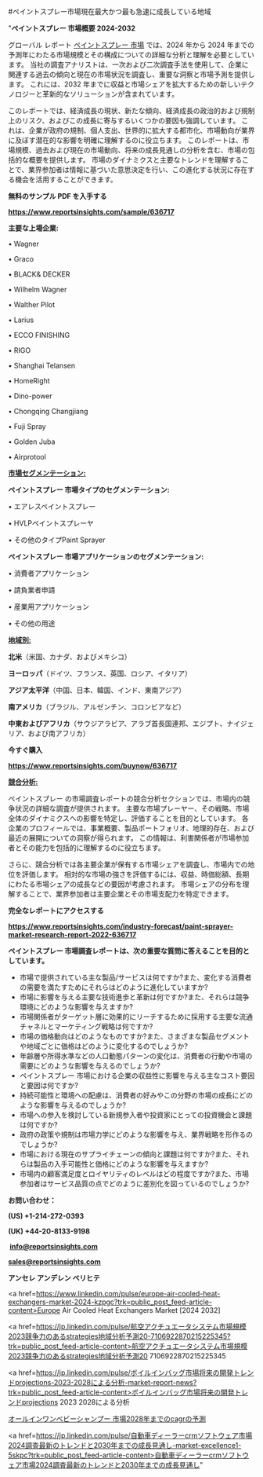 #ペイントスプレー市場現在最大かつ最も急速に成長している地域

"<strong>ペイントスプレー 市場概要 2024-2032</strong>

グローバル レポート <a href=https://www.reportsinsights.com/sample/636717>ペイントスプレー 市場</a> では、2024 年から 2024 年までの予測年にわたる市場規模とその構成についての詳細な分析と理解を必要としています。 当社の調査アナリストは、一次および二次調査手法を使用して、企業に関連する過去の傾向と現在の市場状況を調査し、重要な洞察と市場予測を提供します。 これには、2032 年までに収益と市場シェアを拡大​​するための新しいテクノロジーと革新的なソリューションが含まれています。

このレポートでは、経済成長の現状、新たな傾向、経済成長の政治的および規制上のリスク、およびこの成長に寄与するいくつかの要因も強調しています。 これは、企業が政府の規制、個人支出、世界的に拡大する都市化、市場動向が業界に及ぼす潜在的な影響を明確に理解するのに役立ちます。 このレポートは、市場規模、過去および現在の市場動向、将来の成長見通しの分析を含む、市場の包括的な概要を提供します。 市場のダイナミクスと主要なトレンドを理解することで、業界参加者は情報に基づいた意思決定を行い、この進化する状況に存在する機会を活用することができます。

<strong><b>無料のサンプル PDF を入手する</b></strong>

<a href=https://www.reportsinsights.com/sample/636717><strong><u>https://www.reportsinsights.com/sample/636717</u></strong></a>

<strong>主要な上場企業:</strong>

• Wagner

• Graco

• BLACK& DECKER

• Wilhelm Wagner

• Walther Pilot

• Larius

• ECCO FINISHING

• RIGO

• Shanghai Telansen

• HomeRight

• Dino-power

• Chongqing Changjiang

• Fuji Spray

• Golden Juba

• Airprotool

<strong><u>市場セグメンテーション</u></strong><strong><u>:</u></strong>

<strong>ペイントスプレー 市場タイプのセグメンテーション:</strong>

• エアレスペイントスプレー

• HVLPペイントスプレーヤ

• その他のタイプPaint Sprayer

<strong>ペイントスプレー 市場アプリケーションのセグメンテーション:</strong>

• 消費者アプリケーション

• 請負業者申請

• 産業用アプリケーション

• その他の用途

<strong><u>地域別</u></strong><strong><u>:</u></strong>

<strong>北米</strong>（米国、カナダ、およびメキシコ）

<strong>ヨーロッパ</strong>（ドイツ、フランス、英国、ロシア、イタリア）

<strong>アジア太平洋</strong>（中国、日本、韓国、インド、東南アジア）

<strong>南アメリカ</strong>（ブラジル、アルゼンチン、コロンビアなど）

<strong>中東およびアフリカ</strong>（サウジアラビア、アラブ首長国連邦、エジプト、ナイジェリア、および南アフリカ）

<strong>今すぐ購入</strong>

<a href=https://www.reportsinsights.com/buynow/636717><strong><u>https://www.reportsinsights.com/buynow/636717</u></strong></a>

<strong><u>競合分析:</u></strong>

ペイントスプレー の市場調査レポートの競合分析セクションでは、市場内の競争状況の詳細な調査が提供されます。 主要な市場プレーヤー、その戦略、市場全体のダイナミクスへの影響を特定し、評価することを目的としています。 各企業のプロフィールでは、事業概要、製品ポートフォリオ、地理的存在、および最近の展開についての洞察が得られます。 この情報は、利害関係者が市場参加者とその能力を包括的に理解するのに役立ちます。

さらに、競合分析では各主要企業が保有する市場シェアを調査し、市場内での地位を評価します。 相対的な市場の強さを評価するには、収益、時価総額、長期にわたる市場シェアの成長などの要因が考慮されます。 市場シェアの分布を理解することで、業界参加者は主要企業とその市場支配力を特定できます。

<strong>完全なレポートにアクセスする</strong>

<a href=https://www.reportsinsights.com/industry-forecast/paint-sprayer-market-research-report-2022-636717><strong><u><b>https://www.reportsinsights.com/industry-forecast/paint-sprayer-market-research-report-2022-636717</b></u></strong></a>

<strong><b>ペイントスプレー 市場調査レポートは、次の重要な質問に答えることを目的としています。</b></strong>
<ul>
  <li>市場で提供されている主な製品/サービスは何ですか?また、変化する消費者の需要を満たすためにそれらはどのように進化していますか?</li>
  <li>市場に影響を与える主要な技術進歩と革新は何ですか?また、それらは競争環境にどのような影響を与えますか?</li>
  <li>市場関係者がターゲット層に効果的にリーチするために採用する主要な流通チャネルとマーケティング戦略は何ですか?</li>
  <li>市場の価格動向はどのようなものですか?また、さまざまな製品セグメントや地域ごとに価格はどのように変化するのでしょうか?</li>
  <li>年齢層や所得水準などの人口動態パターンの変化は、消費者の行動や市場の需要にどのような影響を与えるのでしょうか?</li>
  <li>ペイントスプレー 市場における企業の収益性に影響を与える主なコスト要因と要因は何ですか?</li>
  <li>持続可能性と環境への配慮は、消費者の好みやこの分野の市場の成長にどのような影響を与えるのでしょうか?</li>
  <li>市場への参入を検討している新規参入者や投資家にとっての投資機会と課題は何ですか?</li>
  <li>政府の政策や規制は市場力学にどのような影響を与え、業界戦略を形作るのでしょうか?</li>
  <li>市場における現在のサプライチェーンの傾向と課題は何ですか?また、それらは製品の入手可能性と価格にどのような影響を与えますか?</li>
  <li>市場内の顧客満足度とロイヤリティのレベルはどの程度ですか?また、市場参加者はサービス品質の点でどのように差別化を図っているのでしょうか?</li>
</ul>
<strong>お問い合わせ：</strong>

<strong>(US) +1-214-272-0393</strong>

<strong>(UK) +44-20-8133-9198</strong>

<strong> </strong><a href=info@reportsinsights.com><strong><u>info@reportsinsights.com</u></strong></a>

<a href=sales@reportsinsights.com><strong><u>sales@reportsinsights.com</u></strong></a>

<strong>アンセレ アンデレン ベリヒテ</strong>

<a href=https://www.linkedin.com/pulse/europe-air-cooled-heat-exchangers-market-2024-kzpgc?trk=public_post_feed-article-content>Europe Air Cooled Heat Exchangers Market [2024 2032]</a>

<a href=https://jp.linkedin.com/pulse/航空アクチュエータシステム市場規模2023競争力のあるstrategies地域分析予測20-7106922870215225345?trk=public_post_feed-article-content>航空アクチュエータシステム市場規模2023競争力のあるstrategies地域分析予測20 7106922870215225345</a>

<a href=https://jp.linkedin.com/pulse/ボイルインバッグ市場将来の開発トレンドprojections-2023-2028による分析-market-report-news?trk=public_post_feed-article-content>ボイルインバッグ市場将来の開発トレンドprojections 2023 2028による分析</a>

<a href=https://www.linkedin.com/pulse/オールインワンベビーシャンプー-市場2028年までのcagrの予測-reportsinsights-pvt-ltd/>オールインワンベビーシャンプー 市場2028年までのcagrの予測</a>

<a href=https://jp.linkedin.com/pulse/自動車ディーラーcrmソフトウェア市場2024調査最新のトレンドと2030年までの成長見通し-market-excellence1-5skpc?trk=public_post_feed-article-content>自動車ディーラーcrmソフトウェア市場2024調査最新のトレンドと2030年までの成長見通し</a>"

